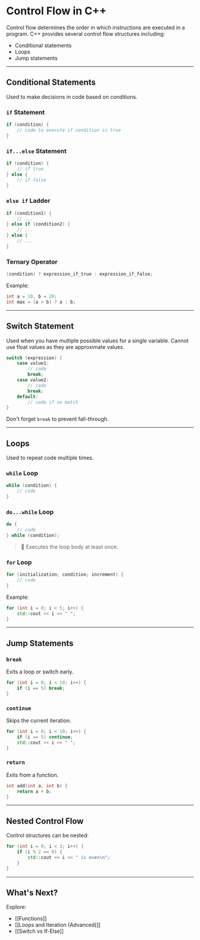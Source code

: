 # Control Flow in C++

Control flow determines the order in which instructions are executed in a program. C++ provides several control flow structures including:

- Conditional statements
- Loops
- Jump statements

---

## Conditional Statements

Used to make decisions in code based on conditions.

### `if` Statement

```cpp
if (condition) {
    // code to execute if condition is true
}
````

### `if...else` Statement

```cpp
if (condition) {
    // if true
} else {
    // if false
}
```

### `else if` Ladder

```cpp
if (condition1) {
    // ...
} else if (condition2) {
    // ...
} else {
    // ...
}
```

### Ternary Operator

```cpp
(condition) ? expression_if_true : expression_if_false;
```

Example:

```cpp
int a = 10, b = 20;
int max = (a > b) ? a : b;
```

---

## Switch Statement

Used when you have multiple possible values for a single variable.
Cannot use float values as they are approximate values.

```cpp
switch (expression) {
    case value1:
        // code
        break;
    case value2:
        // code
        break;
    default:
        // code if no match
}
```

 Don't forget `break` to prevent fall-through.

---

## Loops

Used to repeat code multiple times.

### `while` Loop

```cpp
while (condition) {
    // code
}
```

### `do...while` Loop

```cpp
do {
    // code
} while (condition);
```

> 🔸 Executes the loop body at least once.

### `for` Loop

```cpp
for (initialization; condition; increment) {
    // code
}
```

Example:

```cpp
for (int i = 0; i < 5; i++) {
    std::cout << i << " ";
}
```

---

## Jump Statements

### `break`

Exits a loop or switch early.

```cpp
for (int i = 0; i < 10; i++) {
    if (i == 5) break;
}
```

### `continue`

Skips the current iteration.

```cpp
for (int i = 0; i < 10; i++) {
    if (i == 5) continue;
    std::cout << i << " ";
}
```

### `return`

Exits from a function.

```cpp
int add(int a, int b) {
    return a + b;
}
```

---

## Nested Control Flow

Control structures can be nested:

```cpp
for (int i = 0; i < 3; i++) {
    if (i % 2 == 0) {
        std::cout << i << " is even\n";
    }
}
```

---

## What's Next?

Explore:

- [[Functions]]
- [[Loops and Iteration (Advanced)]]
- [[Switch vs If-Else]]